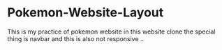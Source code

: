 # Pokemon-Website-Layout
This is my practice of pokemon website in this website clone the special thing is navbar and this is also not responsive ..
